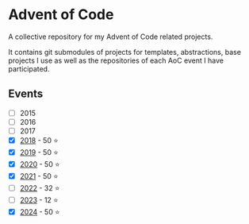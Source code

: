 # Advent of Code

A collective repository for my Advent of Code related projects.

It contains git submodules of projects for templates, abstractions, base projects I use
as well as the repositories of each AoC event I have participated.

## Events

- [ ] 2015
- [ ] 2016
- [ ] 2017
- [x] [2018](https://github.com/mMosiur/AdventOfCode2018) - 50 :star:
- [x] [2019](https://github.com/mMosiur/AdventOfCode2019) - 50 :star:
- [x] [2020](https://github.com/mMosiur/AdventOfCode2020) - 50 :star:
- [x] [2021](https://github.com/mMosiur/AdventOfCode2021) - 50 :star:
- [ ] [2022](https://github.com/mMosiur/AdventOfCode2022) - 32 :star:
- [ ] [2023](https://github.com/mMosiur/AdventOfCode2023) - 12 :star:
- [x] [2024](https://github.com/mMosiur/AdventOfCode2024) - 50 :star:
